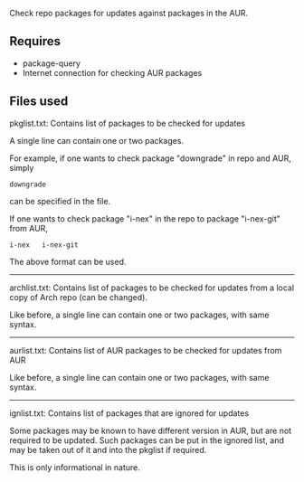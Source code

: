 Check repo packages for updates against packages in the AUR.

## Requires

* package-query
* Internet connection for checking AUR packages

## Files used

pkglist.txt: Contains list of packages to be checked for updates

A single line can contain one or two packages.

For example, if one wants to check package "downgrade" in repo and AUR, simply

~~~~
downgrade
~~~~

can be specified in the file.

If one wants to check package "i-nex" in the repo to package "i-nex-git" from AUR,

~~~~
i-nex	i-nex-git
~~~~

The above format can be used.

-------------------------------------------------------------------------------

archlist.txt: Contains list of packages to be checked for updates from a local copy of Arch repo (can be changed).

Like before, a single line can contain one or two packages, with same syntax.

-------------------------------------------------------------------------------

aurlist.txt: Contains list of AUR packages to be checked for updates from AUR

Like before, a single line can contain one or two packages, with same syntax.

-------------------------------------------------------------------------------

ignlist.txt: Contains list of packages that are ignored for updates

Some packages may be known to have different version in AUR, but are not required to be updated.
Such packages can be put in the ignored list, and may be taken out of it and into the pkglist if required.

This is only informational in nature.


